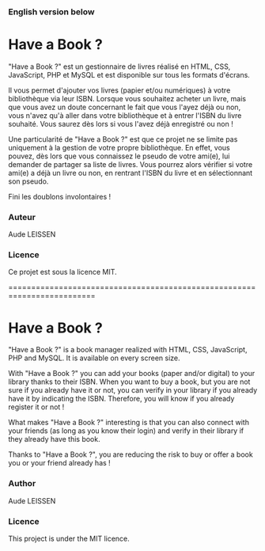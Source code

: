 ### English version below

# Have a Book ?

"Have a Book ?" est un gestionnaire de livres réalisé en HTML, CSS, JavaScript, PHP et MySQL et est disponible sur tous les formats d'écrans.

Il vous permet d'ajouter vos livres (papier et/ou numériques) à votre bibliothèque via leur ISBN. Lorsque vous souhaitez acheter un livre, mais que vous avez un doute concernant le fait que vous l'ayez déjà ou non, vous n'avez qu'à aller dans votre bibliothèque et à entrer l'ISBN du livre souhaité.
Vous saurez dès lors si vous l'avez déjà enregistré ou non !

Une particularité de "Have a Book ?" est que ce projet ne se limite pas uniquement à la gestion de votre propre bibliothèque.
En effet, vous pouvez, dès lors que vous connaissez le pseudo de votre ami(e), lui demander de partager sa liste de livres. Vous pourrez alors vérifier si votre ami(e) a déjà un livre ou non, en rentrant l'ISBN du livre et en sélectionnant son pseudo.

Fini les doublons involontaires !

### Auteur
Aude LEISSEN

### Licence
Ce projet est sous la licence MIT.

=========================================================================

# Have a Book ?

"Have a Book ?" is a book manager realized with HTML, CSS, JavaScript, PHP and MySQL. It is available on every screen size.

With "Have a Book ?" you can add your books (paper and/or digital) to your library thanks to their ISBN. When you want to buy a book, but you are not sure if you already have it or not, you can verify in your library if you already have it by indicating the ISBN.
Therefore, you will know if you already register it or not !

What makes "Have a Book ?" interesting is that you can also connect with your friends (as long as you know their login) and verify in their library if they already have this book.

Thanks to "Have a Book ?", you are reducing the risk to buy or offer a book you or your friend already has !

### Author
Aude LEISSEN

### Licence
This project is under the MIT licence.
